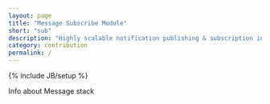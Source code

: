 ```yaml
---
layout: page
title: "Message Subscribe Module"
short: "sub"
description: "Highly scalable notification publishing & subscription infrastructure"
category: contribution
permalink: /
---
```

{% include JB/setup %}

Info about Message stack
